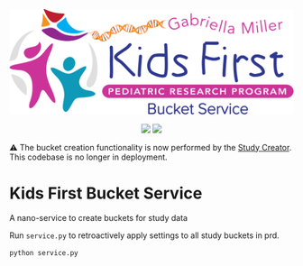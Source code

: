 <p align="center">
  <img src="docs/bucket_service.svg" width="660px">
</p>
<p align="center">
  <a href="https://github.com/kids-first/kf-api-bucketservice/blob/master/LICENSE"><img src="https://img.shields.io/github/license/kids-first/kf-api-bucketservice.svg?style=for-the-badge"></a>
  <a href="https://kids-first.github.io/kf-api-release-coordinator/docs/coordinator.html"><img src="https://img.shields.io/readthedocs/pip.svg?style=for-the-badge"></a>
</p>

⚠️ The bucket creation functionality is now performed by the [Study Creator](https://github.com/kids-first/kf-api-study-creator). This codebase is no longer in deployment.

Kids First Bucket Service
=========================

A nano-service to create buckets for study data

Run `service.py` to retroactively apply settings to all study buckets in prd.

``` python
python service.py
```
